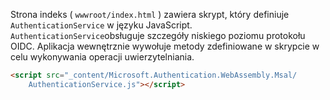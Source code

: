 Strona indeks ( `wwwroot/index.html` ) zawiera skrypt, który definiuje `AuthenticationService` w języku JavaScript. `AuthenticationService`obsługuje szczegóły niskiego poziomu protokołu OIDC. Aplikacja wewnętrznie wywołuje metody zdefiniowane w skrypcie w celu wykonywania operacji uwierzytelniania.

```html
<script src="_content/Microsoft.Authentication.WebAssembly.Msal/
    AuthenticationService.js"></script>
```
